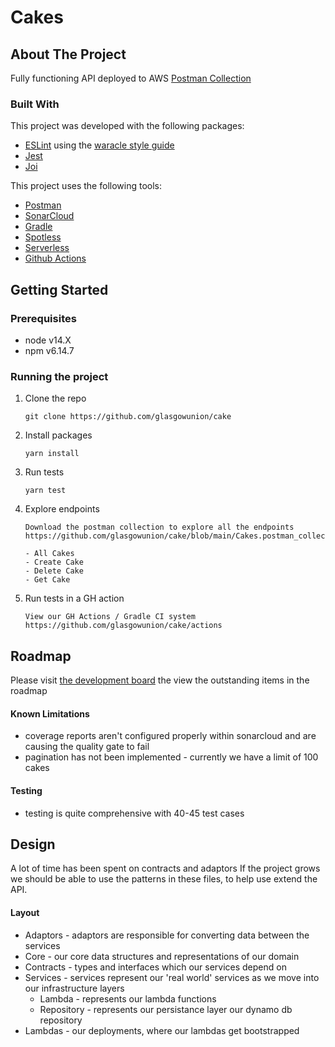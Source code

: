 # Cakes

## About The Project

Fully functioning API deployed to AWS  [Postman Collection](https://github.com/glasgowunion/cake/blob/main/Cakes.postman_collection.json)


### Built With

This project was developed with the following packages:
* [ESLint](https://eslint.org/) using the [waracle style guide](https://www.npmjs.com/package/eslint-config-waracle)
* [Jest](https://jestjs.io/)
* [Joi](https://www.npmjs.com/package/joi)

This project uses the following tools:
* [Postman](https://www.postman.com/)
* [SonarCloud](https://sonarcloud.io/)
* [Gradle](https://gradle.org/)
* [Spotless](https://github.com/diffplug/spotless)
* [Serverless](https://www.serverless.com/)
* [Github Actions](https://github.com/features/actions)

## Getting Started

### Prerequisites
* node v14.X
* npm v6.14.7

### Running the project

1. Clone the repo
   ```
   git clone https://github.com/glasgowunion/cake
   ```
2. Install packages
   ```
   yarn install
   ```
3. Run tests
   ```
   yarn test
   ```
4. Explore endpoints
   ```
   Download the postman collection to explore all the endpoints
   https://github.com/glasgowunion/cake/blob/main/Cakes.postman_collection.json

   - All Cakes
   - Create Cake
   - Delete Cake
   - Get Cake
   ```
5. Run tests in a GH action
   ```
   View our GH Actions / Gradle CI system
   https://github.com/glasgowunion/cake/actions
   ```
   
## Roadmap

Please visit [the development board](https://github.com/glasgowunion/cake/projects/1) 
the view the outstanding items in the roadmap

#### Known Limitations

- coverage reports aren't configured properly within sonarcloud and are causing the quality gate to fail
- pagination has not been implemented - currently we have a limit of 100 cakes

#### Testing

- testing is quite comprehensive with 40-45 test cases

## Design

A lot of time has been spent on contracts and adaptors
If the project grows we should be able to use the patterns in these
files, to help use extend the API.

#### Layout

- Adaptors - adaptors are responsible for converting data between the services
- Core - our core data structures and representations of our domain
- Contracts - types and interfaces which our services depend on
- Services - services represent our 'real world' services as we move into our infrastructure layers
  - Lambda - represents our lambda functions
  - Repository - represents our persistance layer our dynamo db repository
- Lambdas - our deployments, where our lambdas get bootstrapped

